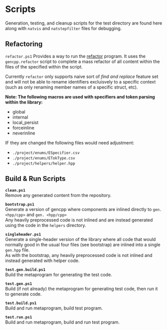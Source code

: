 # Scripts

Generation, testing, and cleanup scripts for the test directory are found here along with `natvis` and `natstepfilter` files for debugging.

## Refactoring

`refactor.ps1` Provides a way to run the [refactor](github.com/Ed94/refactor) program. It uses the `gencpp.refactor` script to complete a mass refactor of all content within the files of the specified within the script.

Currently `refactor` only supports naive sort of *find and replace* feature set and will not be able to rename identifiers excluisvely to a specific context (such as only renaming member names of a specific struct, etc).

**Note: The following macros are used with specifiers and token parsing within the library:**

* global
* internal
* local_persist
* forceinline
* neverinline

IF they are changed the following files would need adjustment:

* `./project/enums/ESpecifier.csv`
* `./project/enums/ETokType.csv`
* `./project/helpers/helper.hpp`

## Build & Run Scripts

**`clean.ps1`**  
Remove any generated content from the repository.

**`bootstrap.ps1`**  
Generate a version of gencpp where components are inlined directly to `gen.<hpp/cpp>` and `gen. <hpp/cpp>`  
Any heavily preprocessed code is not inlined and are instead generated using the code in the `helpers` directory.

**`singleheader.ps1`**  
Generate a single-header version of the library where all code that would normally good in the usual four files (see bootstrap) are inlined into a single `gen.hpp` file.  
As with the bootstrap, any heavily preprocessed code is not inlined and instead generated with helper code.

**`test.gen.build.ps1`**  
Build the metaprogram for generating the test code.

**`test.gen.ps1`**  
Build (if not already) the metaprogram for generating test code, then run it to generate code.

**`test.build.ps1`**  
Build and run metaprogram, build test program.

**`test.run.ps1`**  
Build and run metaprogram, build and run test program.
